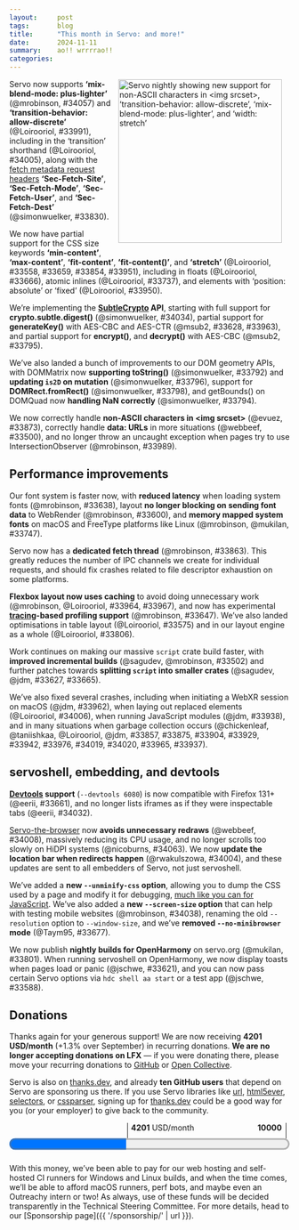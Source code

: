 ```yaml
---
layout:     post
tags:       blog
title:      "This month in Servo: and more!"
date:       2024-11-11
summary:    ao!! wrrrrao!!
categories:
---
```


<!--
- donations 4201/month
    - 2060/month opencollective
    - 2141/month github
    - thanks.dev (10 donors)
- wpt <https://wpt.servo.org>
    - 2024-11-04 60% on all of wpt?
    - 2024-10-31 enabled css-grid tests 34052
- DONE api features
    - DONE 2024-09-28 better handling of data: urls 33500
    - DONE 2024-10-09 `crypto.subtle.generateKey("AES-CBC")` 33628
    - DONE 2024-10-11 toString() method on DOMMatrix and DOMMatrixReadOnly 33792
    - DONE 2024-10-12 `DOMRect.fromRect()` 33798
        - DONE getBounds() method on DOMQuad now handles NaN correctly 33794
        - DONE is2D attribute on DOMMatrix now updates on mutation 33796
    - DONE 2024-10-16 fetch metadata headers (‘Sec-Fetch-Site’, ‘Sec-Fetch-Mode’, ‘Sec-Fetch-User’, ‘Sec-Fetch-Dest’) 33830
    - DONE 2024-10-18 non-ASCII characters in <img srcset> 33873
    - DONE 2024-10-22 `crypto.subtle.encrypt()` and `decrypt()` for AES-CBC 33795
    - DONE 2024-10-23 `crypto.subtle.generateKey("AES-CTR")` 33963
    - DONE 2024-10-25 ‘transition-behavior: allow-discrete’ 33991
    - DONE 2024-10-27 ‘transition: allow-discrete’ 34005
    - DONE 2024-10-27 stub interface for IntersectionObserver 33989
    - DONE 2024-10-30 `crypto.subtle.digest()` 34034
    - DONE 2024-10-30 ‘mix-blend-mode: plus-lighter’ 34057
- layout
    - DONE keyword sizes (‘min-content’, ‘max-content’, ‘fit-content’, ‘stretch’)
        - DONE prelim 33558
        - DONE enable stretch 33659
        - DONE 2024-10-09 floats 33666
        - DONE 2024-10-11 atomic inlines 33737
        - DONE 2024-10-23 absolute/fixed positioned elements 33950
        - DONE 2024-10-23 prevent ‘stretch’ from being negative 33951
        - DONE 2024-10-27 intrinsic contributions 33854
    - fixed ‘align-content: <start|end>’ with ‘flex-wrap: wrap-reverse’ 33667
    - flex container intrinsic size with inline margins 33780
    - cyclic percentages in ‘min-width’ and ‘min-height’ 33988
    - video intrinsic size 31746 34069
    - fixed ‘text-wrap-mode: nowrap’ 33848
- rendering
    - correct encoding when setting `href` via the DOM 33825
- DONE fonts
    - DONE async FontKey and FontInstanceKey 33600
    - DONE first font instance creation 33638
    - DONE memory mapping system fonts on macOS and freetype platforms 33747 mukilan
- perf
    - DONE single fetch thread, fixing most errors due to too many file descriptors 33863
    - unmultiply_inplace 33553 33584 33582
    - DONE flexbox layout tracing 33647
    - DONE flexbox caching to avoid unnecessary layouts 33964 33967
    - DONE avoid recomputing sizes when not using vertical percentages or stretching vertically 33806
    - DONE avoid recomputing percentage heights of table rows 33575
    - fixed log spam when not using experimental `--features tracing` 33845
    - DONE faster builds of script crate 33502
    - fixed small incremental parser updates 33611
- architecture
    - single cross-process compositor api 33619 33660 33817
    - start of gl bindings unification surfman#318 webxr#248 33538 33910 33911
    - DONE script crate splitting continues 33627 33665
- servoshell and embedding
    - DONE servoshell avoid unnecessary redraws 34008
    - DONE servoshell drop --no-minibrowser code path 33677
    - DONE smoother scrolling on macOS (or hidpi?) systems 34063
    - DONE new `--screen-size` option (and `--resolution` is now `--window-size`) 34038
    - DONE location bar updates for redirects (for other embedders too) 34004
    - embedder-provided resources are now documented 33775 33885
    - fetching custom protocols 33573
    - license in installer 33711
- upgrades
    - stylo 2024-09-02 → 2024-10-04 33767
- webgpu
    - updated to wgpu v23 34073 33819 33635
    - fixed bugs where we present old images 33613
- DONE devtools
    - DONE console firefox 131+ 33661
    - DONE remove iframes from tab list 34032
    - DONE persisting unminified external stylesheets 33919
- DONE openharmony
    - DONE 2024-10-11 started publishing nightlies 33801
    - DONE can pass arguments to servoshell now 33588
    - DONE toasts when pages load or panic 33621
- DONE crashes
    - DONE glwindow webxr session crashes on macos 33962
    - DONE gc borrow hazards 33857 33875 33904 33929 33942obrufau 33976 34019 34020 33965 33937
    - DONE replaced layout 34006
    - DONE es modules 33938
- outreachy
    - clippy 31500
    - cangc 33683 33684
    - downcasting refactor 33804
    - script codegen 33713
    - std::mem::take 33959
- contributors
    - wpt summary 33587
    - `full` and `wpt` no longer test layout 2013. 34048

>>> 2024-09-28T06:11:36Z
+   c1931ee2cbeb16710388ee7c88e0c209ef1df801	https://github.com/servo/servo/pull/33500	Simplify the data: protocol handler (#33500)	
    a56c837122e76b243e7fadf3b48215af23f199c6	https://github.com/servo/servo/pull/33574	build(deps): bump syn from 2.0.77 to 2.0.79 (#33574)	dependabot[bot] <49699333+dependabot[bot]@users.noreply.github.com>
    a45ff16c47c83152dd47232b3b08fd9fd6d2e57f	https://github.com/servo/servo/pull/33571	build(deps): bump flate2 from 1.0.33 to 1.0.34 (#33571)	dependabot[bot] <49699333+dependabot[bot]@users.noreply.github.com>
    e1b7f2e95ea61d5827ccb37ea8d4bdbbc2349571	https://github.com/servo/servo/pull/33570	build(deps): bump autocfg from 1.3.0 to 1.4.0 (#33570)	dependabot[bot] <49699333+dependabot[bot]@users.noreply.github.com>
    40627334d7abf1649b7791e7f40ffdb3b2213574	https://github.com/servo/servo/pull/33569	build(deps): bump cc from 1.1.21 to 1.1.22 (#33569)	dependabot[bot] <49699333+dependabot[bot]@users.noreply.github.com>
+   057dd1e9eb46749f3e38bf7fbbf05392d8fbe1fd	https://github.com/servo/servo/pull/33558	Make ComputedValuesExt expose keywords for the sizing properties (#33558)	
    c7ef974968c32d58e6fdd3213965c0f88ee6e4a5	https://github.com/servo/servo/pull/33562	fetch: header tweaks to improve compliance with fetch spec (#33562)	
    f96a62f0cea059677a4f51012bcdf96384485525	https://github.com/servo/servo/pull/33566	Bump sccache-action to v0.0.6 (#33566)	
    c519a2cdb68683e2c9b05e54cfd10e022228fb2c	https://github.com/servo/servo/pull/33565	Fix typo on protocol handlers (#33565)	
+   78370fa6d082f60cd6fe41a24e98fa52e90dbf1c	https://github.com/servo/servo/pull/33563	Fix mach run bustage (#33563)	
+   02953d2fb69413f358210770d10d77efc6d015bd	https://github.com/servo/servo/pull/33553	Move unmultiply_inplace to pixels crate (#33553)	
>>> 2024-09-29T06:07:04Z
+   f57ae6005684e0fcc6d3edf96141c6400ac54d45	https://github.com/servo/servo/pull/33573	Let protocol handlers decide if they are fetchable (#33573)	
    5d269a9036a6c0888627778e9102967e58b1ae6a	https://github.com/servo/servo/pull/33577	Simplify the computation of CAPMIN (#33577)	
+   d110d8710a7e5e61891810ee7263292b4901a5c8	https://github.com/servo/servo/pull/33575	Don't recompute percentage contribution for table row (#33575)	
>>> 2024-09-30T06:08:52Z
    58f34ad7a3db8c633871d568bfcef8b094217e3e	https://github.com/servo/servo/pull/33581	Create HttpStatus to safely deal with HTTP responses status. (#33581)	
    013473f1d5a18f7d99183593ef370045dc58c978	https://github.com/servo/servo/pull/33580	Sync WPT with upstream (29-09-2024) (#33580)	Samson <16504129+sagudev@users.noreply.github.com>
>>> 2024-10-01T06:07:04Z
+   022a95a2cd55617538f2dc841de3a76ef12ad8d9	https://github.com/servo/servo/pull/33582	Optimized unmultiply_inplace to remove fp ops (#33582)	
    9864a02232600e143c5cc3467d62e2542cd3b84a	https://github.com/servo/servo/pull/33594	build(deps): bump cc from 1.1.22 to 1.1.23 (#33594)	dependabot[bot] <49699333+dependabot[bot]@users.noreply.github.com>
    e98f59946e783a7d7fd5aede3af46f85829cbb32	https://github.com/servo/servo/pull/33593	build(deps): bump png from 0.17.13 to 0.17.14 (#33593)	dependabot[bot] <49699333+dependabot[bot]@users.noreply.github.com>
    f85ac40a381b48aee5feced5596e96cb2ef24ef9	https://github.com/servo/servo/pull/33592	build(deps): bump tempfile from 3.12.0 to 3.13.0 (#33592)	dependabot[bot] <49699333+dependabot[bot]@users.noreply.github.com>
    d4ea1ae1d120a7b83c0ebfa8cce68de4f980cba8	https://github.com/servo/servo/pull/33590	build(deps): bump once_cell from 1.19.0 to 1.20.1 (#33590)	dependabot[bot] <49699333+dependabot[bot]@users.noreply.github.com>
    3b08efa516fd1041b83b8bc592693b383a039e62	https://github.com/servo/servo/pull/33591	build(deps): bump regex from 1.10.6 to 1.11.0 (#33591)	dependabot[bot] <49699333+dependabot[bot]@users.noreply.github.com>
+   96006daf6e6665dac48ef60e16ccaec3b6988744	https://github.com/servo/servo/pull/33502	use rerun-if-changed in script/build.rs (#33502)	Martin Robinson <mrobinson@igalia.com>
+   1ddfde96ce15687dea84be4e55cee3d381177804	https://github.com/servo/servo/pull/33584	Add a benchmark for for `unmultiply_inplace` in `pixels` (#33584)	
>>> 2024-10-02T05:58:46Z
+   e534c7d4610807fb1a93f17085ec6ada61a4a342	https://github.com/servo/servo/pull/33588	ohos: Allow passing arguments to servoshell (#33588)	
    d7da0563d36d8a6dafecb348ce94ff883242f7cb	https://github.com/servo/servo/pull/33612	Remove unneeded comments about suppressed errors. (#33612)	
    c76524e63bee4c00f7b3be26c021e314526f8b3a	https://github.com/servo/servo/pull/33108	Fix panic in webstorage/symbol-props.window.js (#33108)	
    f3e61885023c9ebd0e0505ba5663f74bea546043	https://github.com/servo/servo/pull/33610	build(deps): bump clap from 4.5.18 to 4.5.19 (#33610)	dependabot[bot] <49699333+dependabot[bot]@users.noreply.github.com>
    d83e5a6e3a544b097cb84690c47fe8005476a1dd	https://github.com/servo/servo/pull/33608	build(deps): bump httparse from 1.9.4 to 1.9.5 (#33608)	dependabot[bot] <49699333+dependabot[bot]@users.noreply.github.com>
    d63d975a2e76558defe8b0055f72e2443a6a5f6f	https://github.com/servo/servo/pull/33607	build(deps): bump cc from 1.1.23 to 1.1.24 (#33607)	dependabot[bot] <49699333+dependabot[bot]@users.noreply.github.com>
    a67e921bfa6b56f77976d7b79b71a99981b42c8e	https://github.com/servo/servo/pull/33606	build(deps): bump unicode-properties from 0.1.2 to 0.1.3 (#33606)	dependabot[bot] <49699333+dependabot[bot]@users.noreply.github.com>
    e0aa288dacbaecfb9df7f4d2ef5ff36bd34c748d	https://github.com/servo/servo/pull/33579	Refactor sizing logic for table measures (#33579)	
+   abad89a49c1fbad584627deaa7440f50a5cc9912	https://github.com/servo/servo/pull/33600	fonts: Make `FontKey` and `FontInstanceKey` generation asynchronous (#33600)	
    05ecb8eddb3989ffcee51df5c2c86887fee8b7e8	https://github.com/servo/servo/pull/33521	webgpu: renovate gpucanvascontext and webgpu presentation to match the spec (#33521)	
    0b2549f4cbf84279580e7792f261da0965d97225	https://github.com/servo/servo/pull/33545	build(deps): bump fdeflate from 0.3.4 to 0.3.5 (#33545)	dependabot[bot] <49699333+dependabot[bot]@users.noreply.github.com>
    5b8f3015c0193008d322b6d87656a5867dfac40e	https://github.com/servo/servo/pull/33598	Add OpenHarmony to supported platforms in Readme. (#33598)	
    5ee8e2e55b9726015b0cd3d21f4f4f9b084a5b67	https://github.com/servo/servo/pull/33596	CI: increase self-hosted runner timeout from 30 to 120 seconds (#33596)	
>>> 2024-10-03T06:15:38Z
+   c7a4e4f627f0bf331cedc1700ddeb92ffcba4e78	https://github.com/servo/servo/pull/33611	net: Refactor `Decoder` (#33611)	
    c682172440e2010ddd7e225463e81ddb175ebd81	https://github.com/servo/servo/pull/33623	build(deps): bump async-stream from 0.3.5 to 0.3.6 (#33623)	dependabot[bot] <49699333+dependabot[bot]@users.noreply.github.com>
+   6d4438808a95f78a2a35e749a8c65e5265b64602	https://github.com/servo/servo/pull/33587	do WPT reports as GitHub job summery (#33587)	Martin Robinson <mrobinson@igalia.com>
    56f0abeb8961bb0481c44cb7cf9f7fedd51d2938	https://github.com/servo/servo/pull/33618	clippy: Fix warnings in components/devtools/actors/inspector (#33618)	
    88dad77483e05560dead8e8d64252e756cea1422	https://github.com/servo/servo/pull/33597	Compositor: add document id to NewWebRenderFrame variant (#33597)	
>>> 2024-10-04T06:12:51Z
    e1eca71cd175dc8662ecf33f7a782eb3d0fe2364	https://github.com/servo/servo/pull/33641	build(deps): bump hilog-sys from 0.1.1 to 0.1.2 (#33641)	dependabot[bot] <49699333+dependabot[bot]@users.noreply.github.com>
    1170124678c0d091681816b6f58993ee14da6935	https://github.com/servo/servo/pull/33640	build(deps): bump async-compression from 0.4.12 to 0.4.13 (#33640)	dependabot[bot] <49699333+dependabot[bot]@users.noreply.github.com>
+   9fcfe09e5185f05af02f617c4a2bd934c29344dc	https://github.com/servo/servo/pull/33621	ohos: Add toast prompt (#33621)	
+   f2f5614ad64927aa82aa8937ae14a6086df49d2b	https://github.com/servo/servo/pull/33619	compositor: Create a single cross-process compositor API (#33619)	
    986c3a38a3ae257499c78ce21a50f689faa10c3b	https://github.com/servo/servo/pull/33632	Permitted functions to have too many arguments in components/script/dom (#33632)	
    43d559a1c2510c9244b1592e5ac33f2e8e8732a7	https://github.com/servo/servo/pull/33631	replaced `.map` with `.and_then` and removed `.flatten()` (#33631)	
+   634dbd2d7861225181c58416ecda11d04498377e	https://github.com/servo/servo/pull/33627	Replace `ShouldNotImplDomObject` with `NoDomObjectInDomObject` (#33627)	
    cd803c83419fe90960eac4dfefec062202837ad8	https://github.com/servo/servo/pull/33625	clippy: Fix warning in components/compositing (#33625)	
    163e47766841725201f683495f4506f35fc9614c	https://github.com/servo/servo/pull/33630	Less `allow(crown::unrooted_must_root)` in bindings (#33630)	
>>> 2024-10-05T05:57:21Z
    20eb9278439b011db278deac65a5e364c4c6d6b3	https://github.com/servo/servo/pull/33635	chore: Update wgpu again (#33635)	Martin Robinson <mrobinson@igalia.com>
    57d96653eb46fbb66bd11f54d9129cebcda6ac43	https://github.com/servo/servo/pull/33652	build(deps): bump addr2line from 0.24.1 to 0.24.2 (#33652)	dependabot[bot] <49699333+dependabot[bot]@users.noreply.github.com>
    73a0aef7a4ae4fdd677223683d47742d70f8595b	https://github.com/servo/servo/pull/33651	build(deps): bump object from 0.36.4 to 0.36.5 (#33651)	dependabot[bot] <49699333+dependabot[bot]@users.noreply.github.com>
    37cd910e7993d385636301eebd642cb4e51b9ae8	https://github.com/servo/servo/pull/33650	build(deps): bump gimli from 0.31.0 to 0.31.1 (#33650)	dependabot[bot] <49699333+dependabot[bot]@users.noreply.github.com>
    4850caeec49b22e9c4e9618185408882ad76832c	https://github.com/servo/servo/pull/33648	clippy: Fix too_many_arguments warnings (#33648)	
+   2234bc56a54c488d39762060b4dbd3e613c8174b	https://github.com/servo/servo/pull/33638	fonts: Eliminate overhead of first font instance creation (#33638)	
    ec05be6300075bcb9fb22df0c1eb941075e9d454	https://github.com/servo/servo/pull/33646	clippy: Fix `too_many_arguments` in `components/layout_thread_2020` (#33646)	
    48f8ff62363e466905279f34c32770e4af17b3cb	https://github.com/servo/servo/pull/33645	Revert "compositor: Create a single cross-process compositor API (#33619)" (#33645)	
    826e31eaa58bbc6c6542c2e1cb5f7d37a07d2e98	https://github.com/servo/servo/pull/33642	build(deps): bump unicode-bidi from 0.3.15 to 0.3.17 (#33642)	dependabot[bot] <49699333+dependabot[bot]@users.noreply.github.com>
    f55e7778883fba0d02ee7a08a737d701403dcd78	https://github.com/servo/servo/pull/33643	clippy: Fix let binding in components/fonts/font_context.rs (#33643)	
    03b8034f6805a2ffdd0d44f59461dc3948c62565	https://github.com/servo/servo/pull/33633	clippy: Fix several warnings in `components/script` and `components/webgpu` (#33633)	
+   6e043cd09ed76c0bb4fa92cea2693dc70f42ba52	https://github.com/servo/servo/pull/33613	webgpu: Introduce PresentationId to ensure updates with newer presentation (#33613)	
>>> 2024-10-07T05:58:26Z
    f8933a57353aeca14a6cbc60b3cb0cf98cab6c5d	https://github.com/servo/servo/pull/33668	Sync WPT with upstream (06-10-2024) (#33668)	Josh Matthews <josh@joshmatthews.net>
+   ea84f7b135fa4341908b2000aefe18a6907f2994	https://github.com/servo/servo/pull/33659	Enable `stretch` keyword (#33659)	
    0a5540f6a49d3873a5a3c54dd0bc2336cf0b2974	https://github.com/servo/servo/pull/33653	clippy: Fix warnings in `components/script` & `components/webgpu` (#33653)	
    ad8ba49d2cca9de554a9baa3c81188da91b7ec13	https://github.com/servo/servo/pull/33658	Skip anonymous blocks for percentage resolution (#33658)	
+   719b5aba24e25b41e87751ca1ad1b130229528ae	https://github.com/servo/servo/pull/33647	tools: Improve instrumentation and add it for some layout (#33647)	
>>> 2024-10-08T06:08:00Z
    d200557434458322260c99747db601c849940ce8	https://github.com/servo/servo/pull/33697	build(deps): bump futures-io from 0.3.30 to 0.3.31 (#33697)	dependabot[bot] <49699333+dependabot[bot]@users.noreply.github.com>
    b4ef1340af893ce351d18d944e3a63f718ed3ce2	https://github.com/servo/servo/pull/33699	build(deps): bump ab_glyph from 0.2.28 to 0.2.29 (#33699)	dependabot[bot] <49699333+dependabot[bot]@users.noreply.github.com>
    7bcc288cd92364ccec376383cdc9d3e56f7e556f	https://github.com/servo/servo/pull/33688	layout: Avoid double negation in `CellLayout::is_empty_for_empty_cells()` (#33688)	
    628ca03a800d4a562bc9d46279e0b7929317c49c	https://github.com/servo/servo/pull/33695	build(deps): bump proc-macro2 from 1.0.86 to 1.0.87 (#33695)	dependabot[bot] <49699333+dependabot[bot]@users.noreply.github.com>
    028026bebe992431ede7c57b7e3065616d859026	https://github.com/servo/servo/pull/33689	Fixed some clippy warnings in components/script and components/devtools (#33689)	
    53d24bb9ea5e3689dd928c1254af55fb2d90f164	https://github.com/servo/servo/pull/33657	fix: disable automatic reseeding (#33657)	
    2642f3ce338f5750c5cbc8878a29f8dffe832921	https://github.com/servo/servo/pull/33686	fix default implementation warning in components\script\dom\identityhub.rs (#33686)	
+   433f48741b03f1ddf25008265138a9d21569e123	https://github.com/servo/servo/pull/33667	Fix `align-content` set to `start` or `end` on flexbox (#33667)	
+   6aaca118a90913b34551840cf02489ad29ee75ff	https://github.com/servo/servo/pull/33677	Drop support for '--no-minibrowser' mode (#33677)	
    38251fe5e79e66cd4f3753b87a14f5240b665ed1	https://github.com/servo/servo/pull/33664	clippy: Fix collapsible_match warning in components/shared (#33664)	
>>> 2024-10-09T06:09:25Z
    a2b27012a5e7e312345afc2d79ba995af9f5e68b	https://github.com/servo/servo/pull/33724	clippy: Use `flat_map` instead of `map` in `components/devtools` (#33724)	
    589f0d701845f10753881af6d827138bf0354b74	https://github.com/servo/servo/pull/33740	Fix clippy warning: slow zero-filling initialization (#33740)	
    476ebb92fbf9cd5e54b778cbe853be8d87bc0d10	https://github.com/servo/servo/pull/33727	clippy: Fix `type_complexity` warning in `components/script/dom` (#33727)	
    5079552f93a126f6a940b39751787a60b894215d	https://github.com/servo/servo/pull/33700	build(deps): bump cc from 1.1.24 to 1.1.28 (#33700)	dependabot[bot] <49699333+dependabot[bot]@users.noreply.github.com>
    3c805cd588f47ab05eb15d6e472c8fa8771ebdf6	https://github.com/servo/servo/pull/33735	build(deps): bump clap from 4.5.19 to 4.5.20 (#33735)	dependabot[bot] <49699333+dependabot[bot]@users.noreply.github.com>
    5c6ac23a7a3b8f161f5602d8ee1181352be04563	https://github.com/servo/servo/pull/33734	build(deps): bump once_cell from 1.20.1 to 1.20.2 (#33734)	dependabot[bot] <49699333+dependabot[bot]@users.noreply.github.com>
    217a9e191752f6e657b71d83b8c71d1cd70d7be6	https://github.com/servo/servo/pull/33733	build(deps): bump futures-executor from 0.3.30 to 0.3.31 (#33733)	dependabot[bot] <49699333+dependabot[bot]@users.noreply.github.com>
    bc84dfbae5d73d9951337411d92885cfdc08d6b9	https://github.com/servo/servo/pull/33729	Fix: Add missing transmute annotations in Castable trait (#33729)	
    e8e51b13735c2ff3e36b80743848dc7e92140731	https://github.com/servo/servo/pull/33730	Clippy: fix clone_on_copy in components\script\dom\cryptokey (#33730)	
    609a6ef0f46f2777c4c3edf0dabef5d233f0044a	https://github.com/servo/servo/pull/33728	fix(clippy): add missing annotations for transmute usage in root.rs (#33728)	
+   c1b744b2b2c37cdb119a3d3f761822d22f938339	https://github.com/servo/servo/pull/33666	Implement keyword sizes on floats (#33666)	
    39133a547846ead67be0d8ad7dac026cb318dd2d	https://github.com/servo/servo/pull/33692	Replace CanGc::note() calls with arguments in `components/script/dom` (#33692)	
    38c5ebbf8e52aebe5155c80fa1ea4da81838d7de	https://github.com/servo/servo/pull/33685	clippy: Fix warning in `components/script/dom` (#33685)	Martin Robinson <mrobinson@igalia.com>
    9862df877ddf66ac44355204781fd8bd76c39dff	https://github.com/servo/servo/pull/33705	Fix clamp-like pattern warning in font.rs (#33705)	
    77f7b43548ca8450e663ce456c59a44c723235ec	https://github.com/servo/servo/pull/33690	clippy: Fix large size difference between variants of `ScriptToCompositorMsg` (#33690)	Martin Robinson <mrobinson@igalia.com>
    76cdb0173e853ec28cd7b8b7802b002303fc84b8	https://github.com/servo/servo/pull/33696	Remove dead (and incorrect) logic about vertical overconstrainment (#33696)	
    72eeebe311c65fcdee2c2f4679a9b0121146429b	https://github.com/servo/servo/pull/33707	Fix large enum variant warning in serviceworker_manager.rs (#33707)	
+   dcedfab44fed6b0b330bc60b09f86cb6f094a71c	https://github.com/servo/servo/pull/33711	Attempt to link to MPL-2.0 license page in Windows installer (#33711)	
    fd8ed6c44dfec60557fef7f0d77cc2c9c1fe8a04	https://github.com/servo/servo/pull/33698	build(deps): bump futures-util from 0.3.30 to 0.3.31 (#33698)	dependabot[bot] <49699333+dependabot[bot]@users.noreply.github.com>
    4a53dd9708049776d0def353714052ce4d001e21	https://github.com/servo/servo/pull/33703	build(deps): bump pin-project from 1.1.5 to 1.1.6 (#33703)	dependabot[bot] <49699333+dependabot[bot]@users.noreply.github.com>
    ad409e644484a03815953d848262aa02fcd898c8	https://github.com/servo/servo/pull/33704	build(deps): bump bytemuck_derive from 1.7.1 to 1.8.0 (#33704)	dependabot[bot] <49699333+dependabot[bot]@users.noreply.github.com>
    457d8a8a5c720fbf5624a95d86ac53f2aee342e8	https://github.com/servo/servo/pull/33531	Bring `http_network_or_cache_fetch` closer to the spec (#33531)	
+   fc0d4d8157c71c512817886bc3b8d1adad5d46a9	https://github.com/servo/servo/pull/33628	crypto: Begin SubtleCrypto implementation (#33628)	
+   66bc430b24a0cb1fe2d51e2b5983ea8833ba22b9	https://github.com/servo/servo/pull/33713	Sorted Bindings.conf alphabetically (#33713)	
    d3c0785d64f0186a31f38308d31c6eee4b577210	https://github.com/servo/servo/pull/33706	Various CanGc fixes in components/script/dom  (#33706)	
+   7d931e673af2780f3f62d52cb17324ec2cc68c71	https://github.com/servo/servo/pull/33665	script: Include constructors and static methods in generated DOM traits (#33665)	
    946fa9cdee68bb834a3b75821e8e7f94cf86d31c	https://github.com/servo/servo/pull/33719	ohos: pin version of setup-ohos-sdk action to fix CI (#33719)	
>>> 2024-10-10T06:03:33Z
    0c4720140fe71eed8760fa7ab1d39e024fc56d27	https://github.com/servo/servo/pull/33757	Fixed some clippy warnings in components/script/dom (#33757)	
    9a8e7f4867c2e6c54dec9cba3b3766f52ba8117f	https://github.com/servo/servo/pull/33771	clippy: Fix warnings in components/script/dom (#33771)	
    67edd5683be8ece49db2049ffd09f9b508b73dd9	https://github.com/servo/servo/pull/33766	build(deps): bump dwrote from 0.11.1 to 0.11.2 (#33766)	dependabot[bot] <49699333+dependabot[bot]@users.noreply.github.com>
    f6ec73bc1d2304020011f508e23d7bfd5db3283c	https://github.com/servo/servo/pull/33764	build(deps): bump bindgen from 0.69.4 to 0.69.5 (#33764)	dependabot[bot] <49699333+dependabot[bot]@users.noreply.github.com>
+   9195344b75b4e5fd1cd86671b10df46a956f0fea	https://github.com/servo/servo/pull/33660	compositor: Create a single cross-process compositor API (#33619) (#33660)	
    30cbf01280dc3aa03caeaba11f55808f7ba59cf3	https://github.com/servo/servo/pull/33758	Rename first_contained_child & last_contained_child to first_partially_contained_child & last_partially_contained_child (#33758)	
    5ba8054b69e3f9867cecde89a18bf0f134d6f276	https://github.com/servo/servo/pull/33614	refactor `CGClassConstructHook` to use handwritten constructors (#33614)	
    3eee02869a8a9673a52d807c737e4c203d32b1b7	https://github.com/servo/servo/pull/33715	Fix test timing for all tests using xr_promise_test (#33715)	
+   af61b1a1074037a36b803357fb03ea72ee01ae66	https://github.com/servo/servo/pull/33661	DevTools: Fix console in Firefox 131 (#33661)	
    a6da1daa126705fcb7393d605e4844640e4fefe0	https://github.com/servo/servo/pull/33745	Cleanup FontContext privacy (#33745)	
    4d200a43483296aa57f2c2ddf37bfdbaede346bc	https://github.com/servo/servo/pull/33749	Use `--break-system-packages` when running pip in the WPT export job (#33749)	
    c430645606396a300b57a4d9c909db959486ca4c	https://github.com/servo/servo/pull/33755	ci: pin the ubuntu runner version in lint job. (#33755)	
    623bcde11132ccd9bcd9b46a1f21a4a55aafe2b0	https://github.com/servo/servo/pull/33744	Fix Clippy warning: Replace map().flatten() with and_then() in http_loader.rs (#33744)	
    7df18aecfe18c6e30adae5632035bb687a537388	https://github.com/servo/servo/pull/33681	Upgrade Android Gradle (#33681)	
    ff6523c37e132605c0945bdc49f15b75b0566d2e	https://github.com/servo/servo/pull/33717	Fix handling of `__Secure-` and `__Host-` Cookie prefixes (#33717)	
>>> 2024-10-11T05:56:24Z
    88f1d9dd5e09442e1a1806d231dc074b37633716	https://github.com/servo/servo/pull/33782	clippy: Refactor `script/dom/globalscope.rs` to avoid overly complex types (#33782)	
    2b71130a8a95d0c723532d2486493b5db0c9e1b1	https://github.com/servo/servo/pull/33800	Various CanGc fixes (#33800)	
+   c00c6e728ddb82d6cb646eb924a73c4b43a798a4	https://github.com/servo/servo/pull/33792	Implement DOMMatrix `stringifier` (#33792)	
+   fc2c77be8363759657b50992b93d08d40f8fbf1b	https://github.com/servo/servo/pull/33794	Use NaN-safe comparisons in DOMQuad::GetBounds (#33794)	
+   f15da16da403b4b5510e7722b555ee0c0c1f3de4	https://github.com/servo/servo/pull/33796	Update DOMMatrix::is2D when modifying elements (#33796)	
+   0553789d4839c4bf750f386f3f07a71b4a21f38e	https://github.com/servo/servo/pull/33747	fonts: Instantiate system fonts using system font loaders (#33747)	Mukilan Thiyagarajan <mukilan@igalia.com>
    4564ce2fcc970d213dc8c109ab8f02a959254046	https://github.com/servo/servo/pull/33793	build(deps): bump wasm-bindgen from 0.2.93 to 0.2.95 (#33793)	dependabot[bot] <49699333+dependabot[bot]@users.noreply.github.com>
+   091b8ecda0e509cfc49f546294f23180303892d0	https://github.com/servo/servo/pull/33780	layout: Handle inline margins in `layout_for_block_content_size()` (#33780)	
    81ce12b23aab15ecaede17b79ae96c5aac07a28e	https://github.com/servo/servo/pull/33788	build(deps): bump async-compression from 0.4.13 to 0.4.14 (#33788)	dependabot[bot] <49699333+dependabot[bot]@users.noreply.github.com>
    1668b12ded143ee670b80417d38bc3cf5cb46167	https://github.com/servo/servo/pull/33783	Replace some `Point2D::new(0, 0)` instances with `Point2D::zero()` (#33783)	
+   b58cee48cefef80417babd76ec087e1219a914b8	https://github.com/servo/servo/pull/33775	doc(resources): `Preferences`, `HstsPreloadList`, `RippyPNG` (#33775)	Martin Robinson <mrobinson@igalia.com>
    fd19409f31c038b5b89c7ed4b73ebabcfd241355	https://github.com/servo/servo/pull/33751	Upgrade to `egui@0.29.1` and `winit@0.30.5` (#33751)	Martin Robinson <mrobinson@igalia.com>
    6b3a316e1bc31aaf4938bc093b5b4c72a7fadf86	https://github.com/servo/servo/pull/33746	Remove most usage of ReentrantMutex in font code (#33746)	
    a591778a25b85e236aff9a7966754ac16ce0864f	https://github.com/servo/servo/pull/33709	Improve `Au(0)` constructions (#33709)	
    c6d305fbb32dcda968b5f7501796137252d9d643	https://github.com/servo/servo/pull/33781	fix clippy warnings in codegen (#33781)	
    f9a06d62a2757eefc729f2126a0d50afa919399f	https://github.com/servo/servo/pull/33774	More CanGc fixes: Range, Event, gpu error, Header (#33774)	
+   8c56cbdab207239e4f05b253970e16e75b0a3958	https://github.com/servo/servo/pull/33737	Implement keyword sizes on atomic inlines (#33737)	
    52cddb45bdba037b6016e7183ee68036bc36fbe5	https://github.com/servo/servo/pull/33754	Use `contentj_box_sizes_and_padding_border_margin_deprecated()` in `FlexItem::new()` (#33754)	
    6f87c38cda290a46148102b124a82fe786c0bcbe	https://github.com/servo/servo/pull/33762	clippy: Rename various methods and members to conform to naming guidelines (#33762)	
    2805d3ce149fac5786b96d83cdbb2d50583bc75d	https://github.com/servo/servo/pull/33773	Fix writing mode in `content_box_sizes_and_padding_border_margin()` (#33773)	
    bd27e64cd846c72db90937c7e0fafa64712ec5df	https://github.com/servo/servo/pull/33750	fix possible IndexError (#33750)	
    7cd73ef4a7634b3e8f716451681b708d1dcc6acb	https://github.com/servo/servo/pull/33769	use `ThreadSafeJSContext` instead of `ContextForRequestInterrupt` (#33769)	
    61a930402d5ac1f03530d7506960b8a04cfb974a	https://github.com/servo/servo/pull/33770	Update Servo user agent strings (#33770)	
>>> 2024-10-11T11:46:23Z
+   febe7de0bfa2ae3aa8add6670d712db3145c6438	https://github.com/servo/servo/pull/33801	ohos: publish nightly builds (#33801)	
>>> 2024-10-12T05:57:02Z
    e5e1ef9fb6eb0c225ad69b3a7009a82aac08ba60	https://github.com/servo/servo/pull/33816	Replace CanGc::note() calls with arguments in `components/script` (#33816)	
    a86dcfc6e7e163ebc084d69fedc32a368ef7e202	https://github.com/servo/servo/pull/33802	Unify logic for laying out floats and atomic inlines (#33802)	
    0eb8d22d88626ec576e01a2254cbbf70366533ee	https://github.com/servo/servo/pull/33815	build(deps): bump webxr from `845ae9c` to `e3249c3` (#33815)	dependabot[bot] <49699333+dependabot[bot]@users.noreply.github.com>
    3b4a1ab8dd5fd6f613d5778dd8f8c172e6187bdc	https://github.com/servo/servo/pull/33814	build(deps): bump web-sys from 0.3.70 to 0.3.72 (#33814)	dependabot[bot] <49699333+dependabot[bot]@users.noreply.github.com>
    afbfad2f63e26cae1641a777dd3d92a8bc9abb11	https://github.com/servo/servo/pull/33813	build(deps): bump cc from 1.1.28 to 1.1.29 (#33813)	dependabot[bot] <49699333+dependabot[bot]@users.noreply.github.com>
    1167c8245acb9a03aec202e57cbbfaa65377e525	https://github.com/servo/servo/pull/33810	build(deps): bump glow from 0.14.1 to 0.14.2 (#33810)	dependabot[bot] <49699333+dependabot[bot]@users.noreply.github.com>
    d89d1490aec906ff2b0a86e71477b84caf7f752e	https://github.com/servo/servo/pull/33812	build(deps): bump js-sys from 0.3.70 to 0.3.72 (#33812)	dependabot[bot] <49699333+dependabot[bot]@users.noreply.github.com>
    e09362cd3cd00b7d7818dbc25d4a1525e652c7dd	https://github.com/servo/servo/pull/33809	clippy: Fix issues in `components/fonts` and `ports/servoshell` (#33809)	Martin Robinson <mrobinson@igalia.com>
    20a15619f0461bb44e8dfc3e81ff20d9d2d4fd9d	https://github.com/servo/servo/pull/33808	CanGc fixes starting from imagedata.rs (#33808)	Josh Matthews <josh@joshmatthews.net>
+   27b25e869bc6d8d1b42da655895c27dc3c08f211	https://github.com/servo/servo/pull/33804	content: Replace uses of `downcast`+`is_some`/`is_none` with `is` (#33804)	
+   c5899e596dd068360efe3b290203ac7f4c9c3e5a	https://github.com/servo/servo/pull/33798	Implement DOMRect::FromRect (#33798)	
    8843a0e400745787faf4a23213cbfdf7e2158c73	https://github.com/servo/servo/pull/33790	clippy: Fix `type_complexity` warnings in `components/script/dom` (#33790)	
    2a6cfbaaf90a2c0f821473ea59c05ea1332d3f1d	https://github.com/servo/servo/pull/33803	Throw NotSupported error and update expected results for XRSession::UpdateRenderState (#33803)	
>>> 2024-10-14T06:06:27Z
    717baff17b651606e3e7bf53ba20dc00ae996a38	https://github.com/servo/servo/pull/33818	Fixed same_enum_variation clippy warnings in components/script/dom (#33818)	
    fc0835bae3dc28b17e6002e0594d6112517ff61d	https://github.com/servo/servo/pull/33827	CanGc fixes in focusevent.rs oscillartornode.rs response.rs resizeobserversize.rs animationevent.rs (#33827)	
    92f12ff7cda3d3da667d2358ab3867b1dcc5b9a2	https://github.com/servo/servo/pull/33822	Propagate CanGc through dommatrix, dommatrixreadonly, and testbindings (#33822)	
+   bdd5fb2e5b12a442a553b708c36adfed5cbf76c3	https://github.com/servo/servo/pull/33825	Use document encoding when parsing url in href setter (#33825)	
    76776bf082982e213f7ae14fdd2885b316716b96	https://github.com/servo/servo/pull/33826	Update web-platform-tests to revision b'c7076ab2397dd3dcf0bb93dc304d05be04cd2a47' (#33826)	
    ded518dfd0a22d6e6b8bec8a59e8498f18124616	https://github.com/servo/servo/pull/33824	Remove some fixed fixmes (#33824)	
    f0285fc7e5c2d834f18f551b10fb46989c565cdf	https://github.com/servo/servo/pull/33823	CI: pin ubuntu 22.04 in WPT Import (#33823)	
    efaba0472a424256fa008d288b870f499b42f2ab	https://github.com/servo/servo/pull/33739	CI: Bump setup-ohos-sdk to v0.1.4 (#33739)	
    5c0a0d29d0731147f367195ec3b568768c114455	https://github.com/servo/servo/pull/33821	clippy: Fix warnings in `components/script` & `components/script/dom` (#33821)	
    a55f9a37ecc81a0b18731b0e1985c7efa10b01a9	https://github.com/servo/servo/pull/33820	CanGc fixes starting from blob.rs, mediastream.rs, custom_event.rs (#33820)	
+   bd8006afc5b29530bc4eb1d310490a345b8283fc	https://github.com/servo/servo/pull/33819	Update wgpu (#33819)	
>>> 2024-10-15T06:10:13Z
    2f1862aaf5771c3a8416d524c4a6dca1cac4d99e	https://github.com/servo/servo/pull/33842	build(deps): bump cc from 1.1.29 to 1.1.30 (#33842)	dependabot[bot] <49699333+dependabot[bot]@users.noreply.github.com>
    81e8e582df814aa64ff4409e43778196f19ac83b	https://github.com/servo/servo/pull/33841	build(deps): bump profiling from 1.0.15 to 1.0.16 (#33841)	dependabot[bot] <49699333+dependabot[bot]@users.noreply.github.com>
    f6ebb8eaf1e12af4623e903de39e6ddebb4c7757	https://github.com/servo/servo/pull/33839	build(deps): bump bytemuck from 1.18.0 to 1.19.0 (#33839)	dependabot[bot] <49699333+dependabot[bot]@users.noreply.github.com>
    223e01ed9ea3036542cfc54722119b6e7929b158	https://github.com/servo/servo/pull/33838	build(deps): bump wasm-bindgen-futures from 0.4.43 to 0.4.45 (#33838)	dependabot[bot] <49699333+dependabot[bot]@users.noreply.github.com>
    aedad3272652efe8b2a6f76a046fb2398874c033	https://github.com/servo/servo/pull/33837	build(deps): bump async-compression from 0.4.14 to 0.4.15 (#33837)	dependabot[bot] <49699333+dependabot[bot]@users.noreply.github.com>
+   b9ed45942d7b22d658955e9bcdd3db0bad1bba99	https://github.com/servo/servo/pull/33806	Avoid recomputing inline_content_sizes() when not needed (#33806)	Martin Robinson <mrobinson@igalia.com>
+   821bed1d11c289dfd14026f4edb431a223c9e4d6	https://github.com/servo/servo/pull/33817	Fix headless mode on Windows (#33817)	
    9508b83af6589d661de620dabb6c2bd08c453325	https://github.com/servo/servo/pull/33480	fix intermittency of child-document-raf-order test (#33480)	
    cfd15dd14df2e8e6374e25c0a579be0404dbb28b	https://github.com/servo/servo/pull/33828	CanGc fixes originating from `gamepadevent.rs` & `stereopannernode.rs` (#33828)	
    2322b22a6bb62b73fe283e52265af6fbe67d2751	https://github.com/servo/servo/pull/33834	CI: temporarily disable self-hosted runners for nightly.yml (#33834)	
    0d3fad156a026c1e3f8595361faa71cf4295cd9a	https://github.com/servo/servo/pull/33833	Add python3-setuptools to ubuntu apt install line (#33833)	
>>> 2024-10-16T06:08:12Z
+   ed959d7a1a2a584803f689ce8d92f7d0c3c0d48b	https://github.com/servo/servo/pull/33830	Implement fetch metadata headers (#33830)	
    a2f81d69c1971f07c2af8633756953ddd70a1bb5	https://github.com/servo/servo/pull/33852	CanGc fixes (#33852)	
    5b8fbb023dfba890c7744e826a077776516131c6	https://github.com/servo/servo/pull/33850	build(deps): bump rustversion from 1.0.17 to 1.0.18 (#33850)	dependabot[bot] <49699333+dependabot[bot]@users.noreply.github.com>
    564478ef0da52d98d93fd6acf2526f9ece9b107f	https://github.com/servo/servo/pull/33844	Remove SizeKeyword, merge it into Size (#33844)	
    c37fb2e45300a58e97fcc7d2f00ecf7db1f0fc72	https://github.com/servo/servo/pull/33835	clippy: Fix `type_complexity` warning in `components/script/dom` (#33835)	
    b088a8b8f1aa6f42bdb9061ec58a30249149e7ec	https://github.com/servo/servo/pull/33840	Fix Clippy warning: remove unneeded late initialization of string (#33840)	
    46d6c0c883750de2f57bba8da3eb199b01a9761f	https://github.com/servo/servo/pull/33843	CanGc fixes in components/script/dom (#33843)	
    1e39787573e180801ed70c3f708ebb22631eeeb9	https://github.com/servo/servo/pull/33836	CanGc fixes and checks in multiple files (#33836)	
>>> 2024-10-17T06:10:55Z
    fc569260d201dd947aff1d9aa2e824c95fa26f2a	https://github.com/servo/servo/pull/33874	ci: Fix the WPT export job again by removing `--break-system-packages` (#33874)	
    066d3103bb82c75d6a50138aa5564e1ff9aca468	https://github.com/servo/servo/pull/33870	build(deps): bump async-compression from 0.4.15 to 0.4.16 (#33870)	dependabot[bot] <49699333+dependabot[bot]@users.noreply.github.com>
    133c763e650a60928c288b379cec2e30c142c489	https://github.com/servo/servo/pull/33869	build(deps): bump napi-derive-ohos from 0.0.9 to 1.0.0 (#33869)	dependabot[bot] <49699333+dependabot[bot]@users.noreply.github.com>
    ccac50fc91e61c36698c97beacde8138dfd3de7c	https://github.com/servo/servo/pull/33867	build(deps): bump proc-macro2 from 1.0.87 to 1.0.88 (#33867)	dependabot[bot] <49699333+dependabot[bot]@users.noreply.github.com>
+   036e74524a72920ffca6deb4d6a850cf04b31736	https://github.com/servo/servo/pull/33863	net: Start reducing number of IPCs channels used for fetch with a `FetchThread` (#33863)	
    21152673282b7ac03cee5d97d46fe368b379a297	https://github.com/servo/servo/pull/33731	Add missing XRWebGLBinding constructor spec steps (#33731)	
    cde6931f4bcb6832d3fbd37c3930b63e759cc279	https://github.com/servo/servo/pull/33860	clippy: Fix warnings in `components/script/dom` (#33860)	
    a646c850c6f7dcaf64ad286342b654ffdbebd274	https://github.com/servo/servo/pull/33853	clippy: Fix warnings in `components/script/dom` & `components/servo` (#33853)	Mukilan Thiyagarajan <mukilan@igalia.com>
    b0a33d6b0212be325f3c5551869be80904c24892	https://github.com/servo/servo/pull/33865	Some CanGc Fixes (#33865)	
    2b9527262c5700473af6fb2b193f84596bedc0de	https://github.com/servo/servo/pull/33862	CanGc fixes in components/script/dom (#33862)	
    5148b444be5490d0fd9123d7248216856efd568d	https://github.com/servo/servo/pull/33861	Minor cleanup for `Size` after #33844 (#33861)	
+   2e0fbfcb951c570cd7fa6f65b9b1c659dc4fba9c	https://github.com/servo/servo/pull/33857	Fix GC borrow hazard in XRInputSourceArray (#33857)	
+   fa1f7e5839a35019d5ac2f105a45b555292b74fd	https://github.com/servo/servo/pull/33845	Gate all use of `tracing` behind Cargo feature (#33845)	
+   103d3aa7bb6341957c31a1aae4f925068e39e951	https://github.com/servo/servo/pull/33848	Avoid wrapping line at the start of text run with `text-wrap-mode: nowrap` (#33848)	
    0a71c736f08fafb68d453133379dcc458fe4ac85	https://github.com/servo/servo/pull/33849	clippy: fix clippy warnings in `components/script` (#33849)	
    30abb99287790c2653821cc469ecd891b89ab57c	https://github.com/servo/servo/pull/33748	clippy: Add safety documentation and clean up unsafe methods (#33748)	
>>> 2024-10-18T06:07:54Z
+   41fd39a128134228e9bf66ffbc6e24fb4063b711	https://github.com/servo/servo/pull/33885	doc(resources): Add documentation to undocumented `embedder_traits::resources::Resource` variants (#33885)	Josh Matthews <josh@joshmatthews.net>
    f826698d6e5483f18d13a9f104e0645ee31bb8d9	https://github.com/servo/servo/pull/33891	CanGc fixes in components/script/dom (#33891)	
    9c893c7f4def4ffa635587ea85d5e4c3ba6ecac3	https://github.com/servo/servo/pull/33888	More CanGc fixes (#33888)	
    720d6321707722062647914885e398d4eb1e53c9	https://github.com/servo/servo/pull/33889	build(deps): bump serde_json from 1.0.128 to 1.0.129 (#33889)	dependabot[bot] <49699333+dependabot[bot]@users.noreply.github.com>
    f6a77b905f36958688a3885094fdca02cb5e3815	https://github.com/servo/servo/pull/33886	build(deps): bump rustfix from 0.8.5 to 0.8.6 (#33886)	dependabot[bot] <49699333+dependabot[bot]@users.noreply.github.com>
    781a9613798e567a157ea16244a8147c5b4ed3db	https://github.com/servo/servo/pull/33884	build(deps): bump libc from 0.2.159 to 0.2.160 (#33884)	dependabot[bot] <49699333+dependabot[bot]@users.noreply.github.com>
    4a58616770214ead82da015f375fc5df59ad648c	https://github.com/servo/servo/pull/33882	Fix type mismatches in Router::add_route calls (#33882)	
    595aab10dccb3603bf60ff25eb45c4715a75ecb9	https://github.com/servo/servo/pull/33878	fix clippy warning in components/script (#33878)	
    cd7b66be58e289faa5a605856500bb1ebd0773bf	https://github.com/servo/servo/pull/33880	CanGc fixes in components/script/dom (#33880)	
+   72ff89620bbcc03b1534a092f65e526909df3a4a	https://github.com/servo/servo/pull/33873	Handle multibyte characters in img srcset (#33873)	
    2d796a27192c86e03cde078a506a0a8c07ca41b6	https://github.com/servo/servo/pull/33868	build(deps): bump uuid from 1.10.0 to 1.11.0 (#33868)	dependabot[bot] <49699333+dependabot[bot]@users.noreply.github.com>
>>> 2024-10-19T06:08:05Z
+   a008b6fc73fa0ad36686aa1a523defee07191e84	https://github.com/servo/servo/pull/33875	Fix GC borrow hazard in ResizeObserver::broadcast_active_resize_observations (#33875)	
    73880ee1d0659ffa097a28a6314ef2826db0e30f	https://github.com/servo/servo/pull/33907	Remove BoxFragment::overconstrained (#33907)	
    09fc988d3ab00c54abaaa95ac12d081502ea63d8	https://github.com/servo/servo/pull/33906	Fix resolved value of insets to use margin box instead of content box (#33906)	
    e667d2fa1b9650b2574bf5da481665c3858cd3ec	https://github.com/servo/servo/pull/33905	build(deps): bump serde_json from 1.0.129 to 1.0.130 (#33905)	dependabot[bot] <49699333+dependabot[bot]@users.noreply.github.com>
    70845698f241f634badb9d2482535123edc3b58e	https://github.com/servo/servo/pull/33846	update test expectations for update-rendering (#33846)	
    b85093ad7461122447298d91acd19040c31c42a9	https://github.com/servo/servo/pull/33902	Prevent moving CanGc values between threads/tasks (#33902)	
+   a58da5aa832a67c827021592fe0397a532491c4c	https://github.com/servo/servo/pull/33538	Update to surfman&webxr without sparkle and use glow 0.15 (#33538)	
    f73ae0414bd7381c5a97b141c706a76634d142fc	https://github.com/servo/servo/pull/33901	build(deps): bump anyhow from 1.0.89 to 1.0.90 (#33901)	dependabot[bot] <49699333+dependabot[bot]@users.noreply.github.com>
    1bda5a6eabfb6f9ae9dbad2b914a60c040a34d6d	https://github.com/servo/servo/pull/33899	build(deps): bump libc from 0.2.160 to 0.2.161 (#33899)	dependabot[bot] <49699333+dependabot[bot]@users.noreply.github.com>
    0cb30153a6494c2ebe708e43686f6680281453ed	https://github.com/servo/servo/pull/33896	build(deps): bump gstreamer from 0.22.7 to 0.22.8 (#33896)	dependabot[bot] <49699333+dependabot[bot]@users.noreply.github.com>
    1ae90dcd95125133a266781828b0bfc47a681bbf	https://github.com/servo/servo/pull/33894	clippy: Fix a variety of clippy warnings in `fonts`, `layout_2020` and the DOM code (#33894)	Martin Robinson <mrobinson@igalia.com>
    af6154cf630bd498f8b5afbd8a321eb4a45463b6	https://github.com/servo/servo/pull/33892	More files with CanGc fixes (#33892)	
    fde8d72acabb6f8314efe0e66312c02a488a7613	https://github.com/servo/servo/pull/33893	Various CanGc fixes in 8 files (#33893)	
    6b87ecc291b08559cd2bbda8e4902f70a0fd0c7c	https://github.com/servo/servo/pull/33895	Some CanGc fixes in components/script/dom (#33895)	
    e33bae6d0a172de3e652b9b515bda97c6c4f5af2	https://github.com/servo/servo/pull/33866	Use `ROUTER::add_typed_route` instead of `ROUTER::add_route` everywhere (#33866)	
    ff374c1428bbcca76c9ba6f565e7e5ccdbf4fc10	https://github.com/servo/servo/pull/33881	clippy: Rename `RequestId::new()` to `RequestId::next()` and fix one more issue in `servo/lib.rs` (#33881)	
    14cfcda3b3dc8a0421b9dcc5bca8b93a91734bad	https://github.com/servo/servo/pull/33890	build(deps): bump orbclient from 0.3.47 to 0.3.48 (#33890)	dependabot[bot] <49699333+dependabot[bot]@users.noreply.github.com>	Mukilan Thiyagarajan <mukilan@igalia.com>
>>> 2024-10-20T06:08:59Z
    d0d02cd56cb646da1f2193e57561b78d5e4b6bdf	https://github.com/servo/servo/pull/33923	Update web-platform-tests to revision b'5a9d9349a312e12a950d5f4703cd41609a06f242' (#33923)	
+   c242822eebb75bcf0b0e10102d3cc49e9044a658	https://github.com/servo/servo/pull/33904	Fix GC borrow hazard in HTMLImageElement::finish_reacting_to_environment_change (#33904)	
    2af81fb09732fac71c38f4e261e29803f490b0ea	https://github.com/servo/servo/pull/33913	build(deps): bump serde_json from 1.0.130 to 1.0.131 (#33913)	dependabot[bot] <49699333+dependabot[bot]@users.noreply.github.com>
    3eebb60b363f259d00a65318536bca95ba882539	https://github.com/servo/servo/pull/33914	build(deps): bump unicase from 2.7.0 to 2.8.0 (#33914)	dependabot[bot] <49699333+dependabot[bot]@users.noreply.github.com>
    caaa786a8ab67085a963c3d7917871866798e486	https://github.com/servo/servo/pull/33915	build(deps): bump compiletest_rs from 0.11.0 to 0.11.1 (#33915)	dependabot[bot] <49699333+dependabot[bot]@users.noreply.github.com>
    ba68a8f67ceb4893b6ee6896ba7b7213bea1d393	https://github.com/servo/servo/pull/33916	build(deps): bump cc from 1.1.30 to 1.1.31 (#33916)	dependabot[bot] <49699333+dependabot[bot]@users.noreply.github.com>
+   76bedf28e09703abd99f8cf8e7099459ea79cb83	https://github.com/servo/servo/pull/33911	replace sparkle with glow in components/script (#33911)	
    a13900c4f8ec32a51b7bbdd166664fc6befb0f4b	https://github.com/servo/servo/pull/33912	Update dependabot.yml to only contain one group key (#33912)	
+   fa9cb79fc8c94b475ba6675d47847e378d0cc909	https://github.com/servo/servo/pull/33910	remove sparkle from components/servo (#33910)	
>>> 2024-10-21T06:08:40Z
    4d11b2dc84d53b90ca5f2b729ffa1a5db2da45e9	https://github.com/servo/servo/pull/33931	CanGc fixes from constantsourcenode.rs & window.rs (#33931)	
+   c75f6627ba0e314d5fb4c4c9230e93cbb1b188e3	https://github.com/servo/servo/pull/33767	Upgrade Stylo to 2024-10-04 (#33767)	
    65c866285f69d4c26ae46e604bcc05dda1641df7	https://github.com/servo/servo/pull/33924	Multiple CanGc fixes in components/script/dom (#33924)	
    ee9e1fbbd6f64d95392e0d501ee423bceeb15f7f	https://github.com/servo/servo/pull/33897	build(deps): bump gstreamer-video from 0.22.6 to 0.22.8 (#33897)	dependabot[bot] <49699333+dependabot[bot]@users.noreply.github.com>
    a14b65f30bb3701d7df467406d342752617721ca	https://github.com/servo/servo/pull/33917	Replace CanGc::note() with arguments passed by callers (#33917)	Wulan Seruniati Salim <lauwwulan1806@gmail.com>
    a57b6a3f79314910543024c951d365e55efa154e	https://github.com/servo/servo/pull/33921	CanGc fixes through focusevent.rs & hashchangeevent.rs (#33921)	
>>> 2024-10-22T06:11:00Z
    ebfea9b352ef0ec00ad5213055392668e841a0e9	https://github.com/servo/servo/pull/33958	CanGc fixes in several files (#33958)	
    1bf68567b8608d87e1817066f1dacb27edc5602a	https://github.com/servo/servo/pull/33952	build(deps): bump syn from 2.0.79 to 2.0.82 (#33952)	dependabot[bot] <49699333+dependabot[bot]@users.noreply.github.com>
+   aeed5ca3b42e88f0c4d4d5d8448eaadf060204cf	https://github.com/servo/servo/pull/33959	Replaced mem::replace with mem::take for old_min_size (#33959)	
    b4d93dace5ffa93abb5c77bb6b8db6a370edf231	https://github.com/servo/servo/pull/33954	build(deps): bump serde_json from 1.0.131 to 1.0.132 (#33954)	dependabot[bot] <49699333+dependabot[bot]@users.noreply.github.com>
    799735a9fa7850a3bade71caf4708ae6ef62b35b	https://github.com/servo/servo/pull/33955	build(deps): bump async-compression from 0.4.16 to 0.4.17 (#33955)	dependabot[bot] <49699333+dependabot[bot]@users.noreply.github.com>
    99f89f403ad243b9afc010b3c4a524e2a07aa4cc	https://github.com/servo/servo/pull/33953	build(deps): bump flume from 0.11.0 to 0.11.1 (#33953)	dependabot[bot] <49699333+dependabot[bot]@users.noreply.github.com>
    571cba4a8131bcd1f0850e8b9c5572fcd9d3a195	https://github.com/servo/servo/pull/33941	CI: Fail the lint job when cargo-clippy reports some warnings (#33941)	Mukilan Thiyagarajan <mukilan@igalia.com>
+   dc03d1f3e2820e85959c03fcbb71656fa1faddaa	https://github.com/servo/servo/pull/33937	Mark CompileFunction as a potential GC operation. (#33937)	
    9acb25521e433bdea49866e4ecb6a9f4e90b0663	https://github.com/servo/servo/pull/33920	CanGc changes from fontfaceset.rs (#33920)	Josh Matthews <josh@joshmatthews.net>
    66695d2f7ee25782d3edfca32b74ff14bc9faa84	https://github.com/servo/servo/pull/33943	clippy: Fix warnings in subtlecrypto.rs (#33943)	
    2319764a1eaa1a3e15a2a393e5570afe4cffbca1	https://github.com/servo/servo/pull/33922	Refactor positioned layout (#33922)	
    fee927475b6bd13e80a4bdc1712cb3aa04805099	https://github.com/servo/servo/pull/33939	Remove some unused preferences (#33939)	
+   45267c9f280708d1af1d60cb1bc3fad4cd71157d	https://github.com/servo/servo/pull/33795	crypto: Implement encrypt/decrypt for AES-CBC + JWK support (#33795)	
    397c5adf79dd278d70d27d80cd6deccea2d97bc8	https://github.com/servo/servo/pull/33936	clippy: fix explicit lifetime warning in components\layout_2020\style_ext.rs:320:20 (#33936)	
    c550a70f5c4feda7a1fef22a73038a3e887a5c7f	https://github.com/servo/servo/pull/33935	clippy: fix using clone() warning in components\layout_2020\display_list\mod.rs:1365:25 (#33935)	
>>> 2024-10-23T06:15:56Z
+   6fdd5ce4cb97579991aeb59d20adc9af941c84e2	https://github.com/servo/servo/pull/33938	Ensure compiled script module object remains rooted while it's being passed around. (#33938)	
    7fbd2a521ee8ec6b21dd67e462da25883ecccabf	https://github.com/servo/servo/pull/33973	CanGc fixes from eventtarget.rs (#33973)	
+   7b392db02f96fa5f3663c5c9d29eed988efe0030	https://github.com/servo/servo/pull/33963	crypto: Add support for AES-CTR operations (#33963)	
+   1c26c0335e49761a25167e118a10265b17632690	https://github.com/servo/servo/pull/33950	Implement keyword sizes on absolute/fixed positioned elements (#33950)	
    c5ee573c6d076267bc5e8e7a1f697503bbc643da	https://github.com/servo/servo/pull/33969	build(deps): bump bytes from 1.7.2 to 1.8.0 (#33969)	dependabot[bot] <49699333+dependabot[bot]@users.noreply.github.com>
    8c2f4166b68d8bb446e300cfc84e690b26f39748	https://github.com/servo/servo/pull/33970	build(deps): bump tokio from 1.40.0 to 1.41.0 (#33970)	dependabot[bot] <49699333+dependabot[bot]@users.noreply.github.com>
    061636fb0796453bd181cafb341782b3deed0858	https://github.com/servo/servo/pull/33968	build(deps): bump serde from 1.0.210 to 1.0.212 (#33968)	dependabot[bot] <49699333+dependabot[bot]@users.noreply.github.com>
    09c0c65fe81f43400011bd0e61401b480bed1b07	https://github.com/servo/servo/pull/33966	build(deps): bump proc-macro2 from 1.0.88 to 1.0.89 (#33966)	dependabot[bot] <49699333+dependabot[bot]@users.noreply.github.com>
+   78d48ae2fb58e4c2e2a27a21d6e90f81c9fe951b	https://github.com/servo/servo/pull/33929	Fix GC borrow hazard in XRSession::UpdateTargetFrameRate (#33929)	
+   01c9ecfe01a06ca509bdaf1d5a77d1a0d0938b2c	https://github.com/servo/servo/pull/33964	layout: Cache content block size contributions (#33964)	Oriol Brufau <obrufau@igalia.com>
    7015e0fb5f1a63ed13a5b07b056036e6e7adbc16	https://github.com/servo/servo/pull/33960	CanGc fixes in `errorevent.rs` (#33960)	
    575e8855294a9ee2094b110a7c1fea868e69251e	https://github.com/servo/servo/pull/33928	Mark promise creation methods with CanGc (#33928)	
+   edc304854ff18bc686f8e2adc6cb64cbad181598	https://github.com/servo/servo/pull/33962	Avoid invalid lifetime extension for winit event loop. (#33962)	
+   8824c907160852db8162bb2bb83281f10f840ffa	https://github.com/servo/servo/pull/33951	Prevent `stretch` from producing a negative size (#33951)	
    afeaff7f1aaa1950e7597a478b5061ccb5b93686	https://github.com/servo/servo/pull/33956	build(deps): bump prettyplease from 0.2.22 to 0.2.24 (#33956)	dependabot[bot] <49699333+dependabot[bot]@users.noreply.github.com>
>>> 2024-10-24T06:04:52Z
    d74b078c2f7a5d841712b7fe32e93914aad68d18	https://github.com/servo/servo/pull/33981	build(deps): bump anyhow from 1.0.90 to 1.0.91 (#33981)	dependabot[bot] <49699333+dependabot[bot]@users.noreply.github.com>
    ea875f0a51551914f85e56945a663ca0e749cc0e	https://github.com/servo/servo/pull/33985	CanGc fixes from EventTarget::fire_event (#33985)	
    bb4932026cef55aefd95a5a627a944e1ad26c6f2	https://github.com/servo/servo/pull/33984	cangc fixes in node.rs (#33984)	
    3ed778150fbaa2656d38e4cda8325797d14d27c1	https://github.com/servo/servo/pull/33978	Replace CanGC note calls with arguments passed by callers (#33978)	Wulan Seruniati Salim <lauwwulan1806@gmail.com>
    9d75862c7d4d4b591983dc7dfeeb3af6cd24468e	https://github.com/servo/servo/pull/33980	build(deps): bump thiserror from 1.0.64 to 1.0.65 (#33980)	dependabot[bot] <49699333+dependabot[bot]@users.noreply.github.com>
    85888efa073d570ebe351b6892b742fb0d3cdb30	https://github.com/servo/servo/pull/33983	build(deps): bump serde from 1.0.212 to 1.0.213 (#33983)	dependabot[bot] <49699333+dependabot[bot]@users.noreply.github.com>
    f4c179915874f8a2ab0aebd41752ddeaca57320b	https://github.com/servo/servo/pull/33979	build(deps): bump wayland-client from 0.31.6 to 0.31.7 (#33979)	dependabot[bot] <49699333+dependabot[bot]@users.noreply.github.com>
+   076b37e6aa10fb0dc4d7696ad391243bea8f876a	https://github.com/servo/servo/pull/33942	Resolved potential GC borrow hazards in ModuleTree::append_handler, ModuleTree::append_dynamic_module_handler, and ModuleTree::fetch_module_descendants' (#33942)	Oriol Brufau <obrufau@igalia.com>
+   324f42abd71bfe15acc3bf7e56bb8f7d7e4c0c20	https://github.com/servo/servo/pull/33976	Use borrow() to fix GC hazard in stream_chunk (#33976)	
    12e6ec25aa809e3c9b3c99be1cbcc76a5a8e6868	https://github.com/servo/servo/pull/33975	Propagate CanGc when interacting with readable streams. (#33975)	
    f553bda7ebc676c2b7e866fc38b6b52b3fbf4fa2	https://github.com/servo/servo/pull/33971	clippy: Fix warning in `fonts/platform/macos/font_list.rs` (#33971)	
>>> 2024-10-25T06:11:41Z
+   f05f1b3690d78404c74e829f340c075168b1b609	https://github.com/servo/servo/pull/33991	Implement `transition-behavior` (#33991)	
    156840bbadcb01fb0a2f96ab18cbe44f7170701f	https://github.com/servo/servo/pull/34001	build(deps): bump pin-project from 1.1.6 to 1.1.7 (#34001)	dependabot[bot] <49699333+dependabot[bot]@users.noreply.github.com>
    5dd7fe296968c2c1a56b96f5a5d9e4eb561c5a2b	https://github.com/servo/servo/pull/34000	build(deps): bump syn from 2.0.82 to 2.0.85 (#34000)	dependabot[bot] <49699333+dependabot[bot]@users.noreply.github.com>
+   52db185568ca4dc49d28211f70b29aedecffaaf0	https://github.com/servo/servo/pull/33967	layout: Avoid layout sometimes when stretching (#33967)	Oriol Brufau <obrufau@igalia.com>
    638b520186f30d66fefa5a687799093dec071306	https://github.com/servo/servo/pull/33998	build(deps): bump pin-project-lite from 0.2.14 to 0.2.15 (#33998)	dependabot[bot] <49699333+dependabot[bot]@users.noreply.github.com>
    7b6a806bed8696a9b3683907130d7bdb2328a64d	https://github.com/servo/servo/pull/33997	build(deps): bump wayland-protocols from 0.32.4 to 0.32.5 (#33997)	dependabot[bot] <49699333+dependabot[bot]@users.noreply.github.com>
    18e9786899a10f7f13454e642b61698711d1a338	https://github.com/servo/servo/pull/33996	build(deps): bump prettyplease from 0.2.24 to 0.2.25 (#33996)	dependabot[bot] <49699333+dependabot[bot]@users.noreply.github.com>
    0efea141cfef2813ad9c58b46769333758990d65	https://github.com/servo/servo/pull/33994	build(deps): bump regex from 1.11.0 to 1.11.1 (#33994)	dependabot[bot] <49699333+dependabot[bot]@users.noreply.github.com>
    cdb09ebfa90288ac788fc5a8308f03bceffd192b	https://github.com/servo/servo/pull/33995	build(deps): bump wayland-cursor from 0.31.6 to 0.31.7 (#33995)	dependabot[bot] <49699333+dependabot[bot]@users.noreply.github.com>
+   9ad59d14593ec8255fa2b3151fc1037e2dfc31fb	https://github.com/servo/servo/pull/33988	Consistent resolution of cyclic percentages in min sizing properties (#33988)	
    202cb53d5bc2c5dbed376bca9da4ebc531c1e3f0	https://github.com/servo/servo/pull/33987	add allow(non_camel_case_types) to generated pref structs (#33987)	
    12dd79c3e86d4f504fda519fa4aec11fd8721628	https://github.com/servo/servo/pull/33982	build(deps): bump lyon_geom from 1.0.5 to 1.0.6 (#33982)	dependabot[bot] <49699333+dependabot[bot]@users.noreply.github.com>
>>> 2024-10-27T06:08:47Z
    63b2f813af05a5d1600354b97901a764507951f5	https://github.com/servo/servo/pull/34029	Update web-platform-tests to revision b'73d6bd0d61f0ad5341d0c2303a7638e3aa12a594' (#34029)	
+   53911f4e5a5ec50dae73a5d4d36a80637e267fee	https://github.com/servo/servo/pull/34019	GC hazard fix in customelementregistry.rs (#34019)	
+   82c9d413306239a96b5f4ca8fc2612fd55cee501	https://github.com/servo/servo/pull/34020	GC hazard fix in document.rs (#34020)	
    867510b9d8f2f284d9ff2f24a4612663f1b09e9b	https://github.com/servo/servo/pull/34013	build(deps): bump wayland-protocols-plasma from 0.3.4 to 0.3.5 (#34013)	dependabot[bot] <49699333+dependabot[bot]@users.noreply.github.com>
    21906e5d8c43485d8fc277df2576d7d87cc4ac3b	https://github.com/servo/servo/pull/34012	build(deps): bump wayland-protocols-wlr from 0.3.4 to 0.3.5 (#34012)	dependabot[bot] <49699333+dependabot[bot]@users.noreply.github.com>
    8e2a0414e870ffbca620a05ea9a18878e81e6622	https://github.com/servo/servo/pull/34011	build(deps): bump anstyle from 1.0.8 to 1.0.9 (#34011)	dependabot[bot] <49699333+dependabot[bot]@users.noreply.github.com>
    f4ff067387dd44b15a4c5e2f8c075d610021c43f	https://github.com/servo/servo/pull/33990	chore: Update WebGPU CTS (#33990)	
+   faeb31d6c6aed117a76a052e6dd85646398b06b2	https://github.com/servo/servo/pull/33854	Implement keyword sizes for intrinsic contributions (#33854)	
    831a65917a1ffa3f24fcc67ea0955a9d15d7d449	https://github.com/servo/servo/pull/34022	ci: pin python to 3.12 for mac workflows (#34022)	
+   5d4b5514aa339d115d0ac9e1131eb7bef1d99a0b	https://github.com/servo/servo/pull/34005	Allow parsing `transition-behavior` value in `transition` shorthand (#34005)	
+   dfe1c95aa6fe00bb1a251ddc03d760fbb78152d2	https://github.com/servo/servo/pull/34006	Avoid crash in replaced layout, and fix behavior for non-auto aspect-ratio (#34006)	
+   43c8441f6ce0a9f41fbf4ff020454ef120c8dab0	https://github.com/servo/servo/pull/34008	ServoShell: Don't request redrawing again when processing a RedrawRequested event (#34008)	
    600ba602b75bcad884fee75125aaf5a616fb8d91	https://github.com/servo/servo/pull/34009	Limit HtmlOptionsCollection.length setter to 100k elements (#34009)	
    fd6c10048938a21b24a9e67b0cf0e64d5e263614	https://github.com/servo/servo/pull/34003	CanGc fixes in messageport.rs & workerglobalscope.rs (#34003)	
    7ad8822d94f22969af4ebe1130a0050e78fbc21b	https://github.com/servo/servo/pull/34002	cangc fixes in several files + event.rs + rtcpeerconnection.rs (#34002)	
+   3b5dc069ae338ebf373471e32874ea8f4ba3ade3	https://github.com/servo/servo/pull/33989	dom: Stub out the `IntersectionObserver` interface (#33989)	
    1624530ffe38753e0166cdc6c420c784c3f654d8	https://github.com/servo/servo/pull/33999	build(deps): bump encoding_rs from 0.8.34 to 0.8.35 (#33999)	dependabot[bot] <49699333+dependabot[bot]@users.noreply.github.com>	Mukilan Thiyagarajan <mukilan@igalia.com>
>>> 2024-10-28T06:06:59Z
+   10aa485c0c07b146cbeff21dadfe34f5be6364b9	https://github.com/servo/servo/pull/34032	Devtools: Don't display iframes in the tab list (#34032)	
    ccafda9a5965f2f7253e3b554771398b03e93184	https://github.com/servo/servo/pull/34031	Cargo.toml cleanup (#34031)	
    20ce979c4c9669e1cde270afe8fd72aaa7eda9a4	https://github.com/servo/servo/pull/34030	Update some dependencies (#34030)	
>>> 2024-10-29T06:08:16Z
    a501572971d7ec6761aeab1f8f5dba00158bc1a6	https://github.com/servo/servo/pull/34045	build(deps): bump hilog from 0.1.0 to 0.1.1 (#34045)	dependabot[bot] <49699333+dependabot[bot]@users.noreply.github.com>
    1070f7ac12b0d46c71071a604649c0bfca375f5e	https://github.com/servo/servo/pull/34018	Fix invalid rooting for PropertyDescriptor (#34018)	
+   884732dfb25ab8969234c1ec1ef2009b93517974	https://github.com/servo/servo/pull/34048	mach try: Remove `wpt-2013` from `full` and `wpt` (#34048)	
    d3e0efbc21cc4480a4779be36c8a4268e3939cbc	https://github.com/servo/servo/pull/34039	Cleanup: Remove reference to closed issue 7193 (#34039)	
    83cd349163f1599b0dce7ec89f5225f242378618	https://github.com/servo/servo/pull/34047	build(deps): bump libm from 0.2.8 to 0.2.10 (#34047)	dependabot[bot] <49699333+dependabot[bot]@users.noreply.github.com>
    5244b0212e766a85caf1eec328acddbe4f9fec66	https://github.com/servo/servo/pull/34044	build(deps): bump napi-derive-ohos from 1.0.0 to 1.0.1 (#34044)	dependabot[bot] <49699333+dependabot[bot]@users.noreply.github.com>
    7374f20537923e251fdfdfe25ba28e98599bc4ae	https://github.com/servo/servo/pull/34043	build(deps): bump napi-derive-backend-ohos from 1.0.0 to 1.0.1 (#34043)	dependabot[bot] <49699333+dependabot[bot]@users.noreply.github.com>
    8f01f1710c231e8fa9f90c152e7bfab43b5634ff	https://github.com/servo/servo/pull/34042	build(deps): bump fdeflate from 0.3.5 to 0.3.6 (#34042)	dependabot[bot] <49699333+dependabot[bot]@users.noreply.github.com>
    56de90a499c448be4bf3704e29ed1a116134af18	https://github.com/servo/servo/pull/34041	build(deps): bump rustix from 0.38.37 to 0.38.38 (#34041)	dependabot[bot] <49699333+dependabot[bot]@users.noreply.github.com>
    216296840ae30060c3e4d16156f5bd30ef9576e8	https://github.com/servo/servo/pull/34036	Replace uses of SCRIPT_THREAD_ROOT with accessor helpers. (#34036)	
+   1d6ede7b4868c5bd3ea821e0afd5df0bb99911cd	https://github.com/servo/servo/pull/33965	Remove GC hazard when compiling inline event listeners. (#33965)	
    a01d66df5388d11aeb6dbd8ac9ccc84302d394bb	https://github.com/servo/servo/pull/34028	webgpu: Move supported context format to content timeline (#34028)	
>>> 2024-10-30T07:43:54Z
    bac1101163a436096fe0b71bed79094658bba3b2	https://github.com/servo/servo/pull/34062	Fix CMake issues on OpenHarmony (#34062)	
+   7fa548f555310cf4e60ad054f6577fabf57938e0	https://github.com/servo/servo/pull/34034	Implement `SubtleCrypto.digest` (#34034)	
+   01820e2a8a28bcf3b8e1b17863984d8f729ca79b	https://github.com/servo/servo/pull/31746	Improve how intrinsic sizes work for videos (#31746)	Josh Matthews <josh@joshmatthews.net>	Oriol Brufau <obrufau@igalia.com>
    43d1601016e03fe83fe9b8a526357de1d5fc4122	https://github.com/servo/servo/pull/34054	Only send mapping back on unmap when MapMode = WRITE (#34054)	
+   d5554235febb7b12906b01bf7c170ddb1e7d0bb4	https://github.com/servo/servo/pull/34057	layout: Add support for `mix-blend-mode: plus-lighter` (#34057)	
+   d17321f53d28cbaeed8c1d0ed0d6e317143e6ab6	https://github.com/servo/servo/pull/34004	fix(constellation): pass resolved URL to embedder (#34004)	
    f8e17b68a604ba511c1c92675e44490f257012c1	https://github.com/servo/servo/pull/34061	build(deps): bump libm from 0.2.10 to 0.2.11 (#34061)	dependabot[bot] <49699333+dependabot[bot]@users.noreply.github.com>
    7a72005802f36dfdc19543d4f3b02fea64d1d21d	https://github.com/servo/servo/pull/34059	build(deps): bump mozangle from 0.5.1 to 0.5.2 (#34059)	dependabot[bot] <49699333+dependabot[bot]@users.noreply.github.com>
    36d9fafde8ab9b8a511a33022c9123f12c433fd3	https://github.com/servo/servo/pull/34058	build(deps): bump serde from 1.0.213 to 1.0.214 (#34058)	dependabot[bot] <49699333+dependabot[bot]@users.noreply.github.com>
    000144f52afa9ecc64649ec1914bf5856f3e916c	https://github.com/servo/servo/pull/34055	Remove size_of_test macro from legacy layout and inline it (#34055)	
>>> 2024-10-31T06:08:52Z
    62c79514249ac2c493390e75cd66235bd31942f2	https://github.com/servo/servo/pull/34075	Fix timeout in position-absolute-replaced-minmax.html (#34075)	
    cf663309782c95166ac56a481c7bde9483284e5f	https://github.com/servo/servo/pull/34072	Fix `test-speedometer` (#34072)	
+   ade562e4810c534b3dc8189cb60868819d7ee888	https://github.com/servo/servo/pull/34073	Update wgpu to v23 (#34073)	
+   78ba1613d4b4323c3db4e786ae2c4ae19ba201d8	https://github.com/servo/servo/pull/34063	Improve scrolling speed in servoshell. (#34063)	
+   635c10a941a960eb2c54938adbdeea75cc66cba7	https://github.com/servo/servo/pull/34052	Enable css-grid WPT tests (#34052)	
    1891c5cfafe5e589d6bf828deb8ea1ad14f70f61	https://github.com/servo/servo/pull/34026	Properly transfer min/max constraints on auto-sized replaced elements (#34026)	
    f12071f77eef0612c16c0f297c29e95929218576	https://github.com/servo/servo/pull/34070	andrdoid: Fix some compiler warnings (#34070)	
+   517e8a376ab1d1b7d2bf6c4d8cf0e738101b57cb	https://github.com/servo/servo/pull/34069	Test <video> with width and height attributes but aspect-ratio:auto (#34069)	
+   850e59f98ec49dfc72ea9b71f8db7b6292f28d12	https://github.com/servo/servo/pull/34038	servoshell: Allow overriding screen resolution with a command-line argument (#34038)	
    d877962ee8a5003b0a6eec9fb3d16f1b759a9f9e	https://github.com/servo/servo/pull/34067	readme: Fix typos in Android build instructions (#34067)	
+   ee68dc2589283d9ef37b578b83258d421ec29bcc	https://github.com/servo/servo/pull/33919	Support persisting unminified external stylesheets (#33919)	
-->

<figure class="_figr"><a href="{{ '/img/blog/october-2024-narrow.png' | url }}"><img src="{{ '/img/blog/october-2024-narrow.png' | url }}"
    alt="Servo nightly showing new support for non-ASCII characters in <img srcset>, ‘transition-behavior: allow-discrete’, ‘mix-blend-mode: plus-lighter’, and ‘width: stretch’"></a></figure>

Servo now supports **‘mix-blend-mode: plus-lighter’** (@mrobinson, #34057) and **‘transition-behavior: allow-discrete’** (@Loirooriol, #33991), including in the ‘transition’ shorthand (@Loirooriol, #34005), along with the [fetch metadata request headers](https://w3c.github.io/webappsec-fetch-metadata/) **‘Sec-Fetch-Site’**, **‘Sec-Fetch-Mode’**, **‘Sec-Fetch-User’**, and **‘Sec-Fetch-Dest’** (@simonwuelker, #33830).

We now have partial support for the CSS size keywords **‘min-content’**, **‘max-content’**, **‘fit-content’**, **‘fit-content()’**, and **‘stretch’** (@Loirooriol, #33558, #33659, #33854, #33951), including in floats (@Loirooriol, #33666), atomic inlines (@Loirooriol, #33737), and elements with ‘position: absolute’ or ‘fixed’ (@Loirooriol, #33950).

We’re implementing the **[SubtleCrypto](https://developer.mozilla.org/en-US/docs/Web/API/SubtleCrypto) API**, starting with full support for **crypto.subtle.digest()** (@simonwuelker, #34034), partial support for **generateKey()** with AES-CBC and AES-CTR (@msub2, #33628, #33963), and partial support for **encrypt()**, and **decrypt()** with AES-CBC (@msub2, #33795).

We’ve also landed a bunch of improvements to our DOM geometry APIs, with DOMMatrix now **supporting toString()** (@simonwuelker, #33792) and **updating `is2D` on mutation** (@simonwuelker, #33796), support for **DOMRect.fromRect()** (@simonwuelker, #33798), and getBounds() on DOMQuad now **handling NaN correctly** (@simonwuelker, #33794).

We now correctly handle **non-ASCII characters in &lt;img srcset>** (@evuez, #33873), correctly handle **data: URLs** in more situations (@webbeef, #33500), and no longer throw an uncaught exception when pages try to use IntersectionObserver (@mrobinson, #33989).

## Performance improvements

Our font system is faster now, with **reduced latency** when loading system fonts (@mrobinson, #33638), layout **no longer blocking on sending font data** to WebRender (@mrobinson, #33600), and **memory mapped system fonts** on macOS and FreeType platforms like Linux (@mrobinson, @mukilan, #33747).

Servo now has a **dedicated fetch thread** (@mrobinson, #33863).
This greatly reduces the number of IPC channels we create for individual requests, and should fix crashes related to file descriptor exhaustion on some platforms.

**Flexbox layout now uses caching** to avoid doing unnecessary work (@mrobinson, @Loirooriol, #33964, #33967), and now has experimental **[tracing](https://docs.rs/tracing/0.1.40/tracing/)-based profiling support** (@mrobinson, #33647).
We’ve also landed optimisations in table layout (@Loirooriol, #33575) and in our layout engine as a whole (@Loirooriol, #33806).

Work continues on making our massive `script` crate build faster, with **improved incremental builds** (@sagudev, @mrobinson, #33502) and further patches towards **splitting `script` into smaller crates** (@sagudev, @jdm, #33627, #33665).

We’ve also fixed several crashes, including when initiating a WebXR session on macOS (@jdm, #33962), when laying out replaced elements (@Loirooriol, #34006), when running JavaScript modules (@jdm, #33938), and in many situations when garbage collection occurs (@chickenleaf, @taniishkaa, @Loirooriol, @jdm, #33857, #33875, #33904, #33929, #33942, #33976, #34019, #34020, #33965, #33937).

## servoshell, embedding, and devtools

**[Devtools](https://book.servo.org/hacking/using-devtools.html) support** (`--devtools 6080`) is now compatible with Firefox 131+ (@eerii, #33661), and no longer lists iframes as if they were inspectable tabs (@eerii, #34032).

[Servo-the-browser](https://book.servo.org/running-servoshell.html) now **avoids unnecessary redraws** (@webbeef, #34008), massively reducing its CPU usage, and no longer scrolls too slowly on HiDPI systems (@nicoburns, #34063).
We now **update the location bar when redirects happen** (@rwakulszowa, #34004), and these updates are sent to all embedders of Servo, not just servoshell.

We’ve added a **new `--unminify-css` option**, allowing you to dump the CSS used by a page and modify it for debugging, [much like you can for JavaScript](https://book.servo.org/hacking/web-compat-bugs.html#diagnosing-js-errors).
We’ve also added a **new `--screen-size` option** that can help with testing mobile websites (@mrobinson, #34038), renaming the old `--resolution` option to `--window-size`, and we’ve **removed `--no-minibrowser` mode** (@Taym95, #33677).

We now publish **nightly builds for OpenHarmony** on servo.org (@mukilan, #33801).
When running servoshell on OpenHarmony, we now display toasts when pages load or panic (@jschwe, #33621), and you can now pass certain Servo options via `hdc shell aa start` or a test app (@jschwe, #33588).

## Donations

Thanks again for your generous support!
We are now receiving **4201 USD/month** (+1.3% over September) in recurring donations.
**We are no longer accepting donations on LFX** — if you were donating there, please move your recurring donations to [GitHub](https://github.com/sponsors/servo) or [Open Collective](https://opencollective.com/servo).

Servo is also on [thanks.dev](https://thanks.dev), and already **ten GitHub users** that depend on Servo are sponsoring us there.
If you use Servo libraries like [url](https://crates.io/crates/url/reverse_dependencies), [html5ever](https://crates.io/crates/html5ever/reverse_dependencies), [selectors](https://crates.io/crates/selectors/reverse_dependencies), or [cssparser](https://crates.io/crates/cssparser/reverse_dependencies), signing up for [thanks.dev](https://thanks.dev) could be a good way for you (or your employer) to give back to the community.

<figure class="_fig" style="width: 100%; margin: 1em 0;"><div class="_flex" style="height: calc(1lh + 3em); flex-flow: column nowrap; text-align: left;">
    <div style="position: relative; text-align: right;">
        <div style="position: absolute; margin-left: calc(100% * 4201 / 10000); padding-left: 0.5em;"><strong>4201</strong> USD/month</div>
        <div style="position: absolute; margin-left: calc(100% * 4201 / 10000); height: calc(1lh + 1.5em); border-left: 1px solid;"></div>
        <div style="position: absolute; margin-left: calc(100% - 0.5em); height: calc(1lh + 1.5em); border-left: 1px solid;"></div>
        <div style="padding-right: 1em;"><strong>10000</strong><!-- USD/month --></div>
    </div>
    <progress value="4201" max="10000" style="transform: scale(3); transform-origin: top left; width: calc(100% / 3);"></progress>
</div></figure>

With this money, we’ve been able to pay for our web hosting and self-hosted CI runners for Windows and Linux builds, and when the time comes, we’ll be able to afford macOS runners, perf bots, and maybe even an Outreachy intern or two!
As always, use of these funds will be decided transparently in the Technical Steering Committee.
For more details, head to our [Sponsorship page]({{ '/sponsorship/' | url }}).

<style>
    /* guaranteed minimum width for first paragraph after a float */
    ._floatmin {
        display: block;
        width: 13em;
        overflow: hidden;
    }
    ._none {
        display: none;
    }
    ._fig:not(#specificity) {
        width: 33em;
        max-width: 100%;
        margin: 1em auto;
    }
    ._fig > ._flex {
        display: flex;
    }
    ._fig table {
        text-align: initial;
    }
    ._fig figcaption._notes {
        text-align: left;
        width: max-content;
        max-width: 100%;
    }
    ._figl:not(#specificity),
    ._figr:not(#specificity) {
        margin: 0 1em 1em;
    }
    ._figl {
        float: left;
        max-width: 100%;
    }
    ._figr {
        float: right;
        max-width: 100%;
    }
    ._figl > figcaption,
    ._figr > figcaption,
    ._figl > iframe,
    ._figr > iframe,
    ._figl > video,
    ._figr > video,
    ._figl > a > img,
    ._figr > a > img {
        width: 21em;
        max-width: 100%;
    }
    ._runin {
        margin-bottom: 1em;
    }
    ._runin > p,
    ._runin > h2 {
        display: inline;
    }
    ._correction {
        max-width: 33em;
        margin: 1em auto;
        border-bottom: 1px solid;
        padding-bottom: 1em;
    }
    ._note {
        margin: 1em 1em;
        border-left: 1px solid;
        padding-left: 1em;
        opacity: 0.75;
    }
</style>
